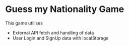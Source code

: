 # Guess my Nationality Game
This game utilises
- External API fetch and handling of data
- User Login and SignUp data with localStorage
